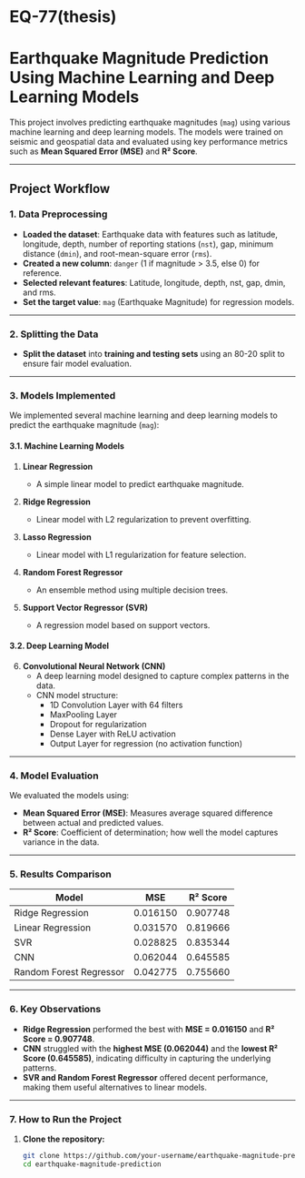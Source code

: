 # EQ-77(thesis)
# Earthquake Magnitude Prediction Using Machine Learning and Deep Learning Models

This project involves predicting earthquake magnitudes (`mag`) using various machine learning and deep learning models. The models were trained on seismic and geospatial data and evaluated using key performance metrics such as **Mean Squared Error (MSE)** and **R² Score**.

---

## Project Workflow

### 1. Data Preprocessing
- **Loaded the dataset**: Earthquake data with features such as latitude, longitude, depth, number of reporting stations (`nst`), gap, minimum distance (`dmin`), and root-mean-square error (`rms`).
- **Created a new column**: `danger` (1 if magnitude > 3.5, else 0) for reference.
- **Selected relevant features**: Latitude, longitude, depth, nst, gap, dmin, and rms.
- **Set the target value**: `mag` (Earthquake Magnitude) for regression models.

---

### 2. Splitting the Data
- **Split the dataset** into **training and testing sets** using an 80-20 split to ensure fair model evaluation.

---

### 3. Models Implemented
We implemented several machine learning and deep learning models to predict the earthquake magnitude (`mag`):

#### 3.1. Machine Learning Models
1. **Linear Regression**  
   - A simple linear model to predict earthquake magnitude.
   
2. **Ridge Regression**  
   - Linear model with L2 regularization to prevent overfitting.
   
3. **Lasso Regression**  
   - Linear model with L1 regularization for feature selection.
   
4. **Random Forest Regressor**  
   - An ensemble method using multiple decision trees.

5. **Support Vector Regressor (SVR)**  
   - A regression model based on support vectors.

#### 3.2. Deep Learning Model
6. **Convolutional Neural Network (CNN)**  
   - A deep learning model designed to capture complex patterns in the data.
   - CNN model structure:
     - 1D Convolution Layer with 64 filters
     - MaxPooling Layer
     - Dropout for regularization
     - Dense Layer with ReLU activation
     - Output Layer for regression (no activation function)

---

### 4. Model Evaluation
We evaluated the models using:
- **Mean Squared Error (MSE)**: Measures average squared difference between actual and predicted values.
- **R² Score**: Coefficient of determination; how well the model captures variance in the data.

---

### 5. Results Comparison

| **Model**               | **MSE**   | **R² Score** |
|-------------------------|-----------|--------------|
| Ridge Regression        | 0.016150  | 0.907748     |
| Linear Regression       | 0.031570  | 0.819666     |
| SVR                     | 0.028825  | 0.835344     |
| CNN                     | 0.062044  | 0.645585     |
| Random Forest Regressor | 0.042775  | 0.755660     |

---

### 6. Key Observations
- **Ridge Regression** performed the best with **MSE = 0.016150** and **R² Score = 0.907748**.
- **CNN** struggled with the **highest MSE (0.062044)** and the **lowest R² Score (0.645585)**, indicating difficulty in capturing the underlying patterns.
- **SVR and Random Forest Regressor** offered decent performance, making them useful alternatives to linear models.

---

### 7. How to Run the Project

1. **Clone the repository:**
   ```bash
   git clone https://github.com/your-username/earthquake-magnitude-prediction.git
   cd earthquake-magnitude-prediction

